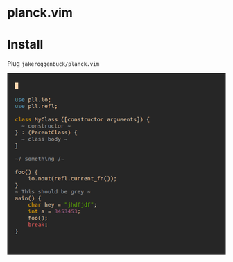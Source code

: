 # planck.vim

# Install

Plug `jakeroggenbuck/planck.vim`

![Example image](https://github.com/JakeRoggenbuck/planck.vim/blob/main/screenshot.png?raw=true)

